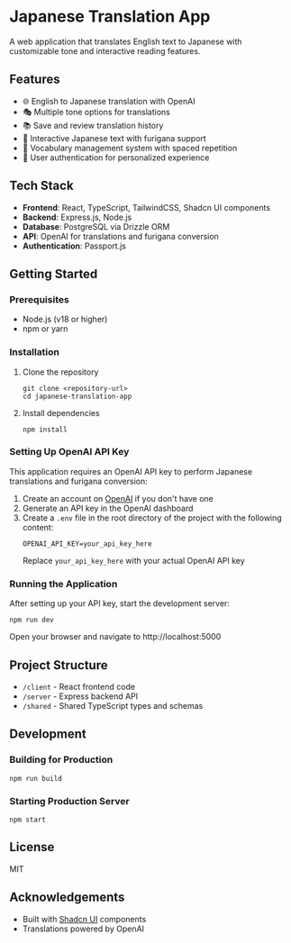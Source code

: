 
# Japanese Translation App

A web application that translates English text to Japanese with customizable tone and interactive reading features.

## Features

- 🌐 English to Japanese translation with OpenAI
- 🎭 Multiple tone options for translations
- 📚 Save and review translation history
- 📖 Interactive Japanese text with furigana support
- 📝 Vocabulary management system with spaced repetition
- 🔐 User authentication for personalized experience

## Tech Stack

- **Frontend**: React, TypeScript, TailwindCSS, Shadcn UI components
- **Backend**: Express.js, Node.js
- **Database**: PostgreSQL via Drizzle ORM
- **API**: OpenAI for translations and furigana conversion
- **Authentication**: Passport.js

## Getting Started

### Prerequisites

- Node.js (v18 or higher)
- npm or yarn

### Installation

1. Clone the repository
   ```
   git clone <repository-url>
   cd japanese-translation-app
   ```

2. Install dependencies
   ```
   npm install
   ```

### Setting Up OpenAI API Key

This application requires an OpenAI API key to perform Japanese translations and furigana conversion:

1. Create an account on [OpenAI](https://platform.openai.com/) if you don't have one
2. Generate an API key in the OpenAI dashboard
3. Create a `.env` file in the root directory of the project with the following content:
   ```
   OPENAI_API_KEY=your_api_key_here
   ```
   Replace `your_api_key_here` with your actual OpenAI API key

### Running the Application

After setting up your API key, start the development server:
```
npm run dev
```

Open your browser and navigate to http://localhost:5000

## Project Structure

- `/client` - React frontend code
- `/server` - Express backend API
- `/shared` - Shared TypeScript types and schemas

## Development

### Building for Production

```
npm run build
```

### Starting Production Server

```
npm start
```

## License

MIT

## Acknowledgements

- Built with [Shadcn UI](https://ui.shadcn.com/) components
- Translations powered by OpenAI
